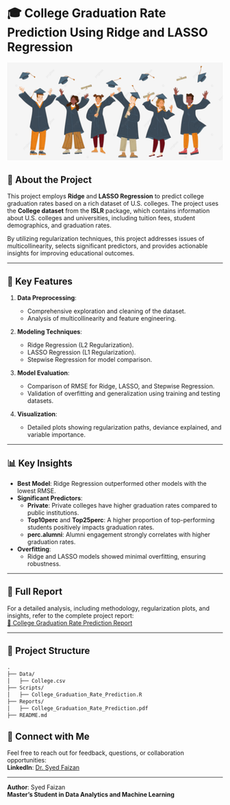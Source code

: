 # 🎓 College Graduation Rate Prediction Using Ridge and LASSO Regression

![College Graduation Rate Prediction](https://github.com/SYEDFAIZAN1987/College-Graduation-Rate-Prediction/blob/main/pic%201.png)

## 📘 About the Project

This project employs **Ridge** and **LASSO Regression** to predict college graduation rates based on a rich dataset of U.S. colleges. The project uses the **College dataset** from the **ISLR** package, which contains information about U.S. colleges and universities, including tuition fees, student demographics, and graduation rates.

By utilizing regularization techniques, this project addresses issues of multicollinearity, selects significant predictors, and provides actionable insights for improving educational outcomes.

---

## 🔑 Key Features

1. **Data Preprocessing**:
   - Comprehensive exploration and cleaning of the dataset.
   - Analysis of multicollinearity and feature engineering.

2. **Modeling Techniques**:
   - Ridge Regression (L2 Regularization).
   - LASSO Regression (L1 Regularization).
   - Stepwise Regression for model comparison.

3. **Model Evaluation**:
   - Comparison of RMSE for Ridge, LASSO, and Stepwise Regression.
   - Validation of overfitting and generalization using training and testing datasets.

4. **Visualization**:
   - Detailed plots showing regularization paths, deviance explained, and variable importance.

---

## 📊 Key Insights

- **Best Model**: Ridge Regression outperformed other models with the lowest RMSE.
- **Significant Predictors**:
  - **Private**: Private colleges have higher graduation rates compared to public institutions.
  - **Top10perc** and **Top25perc**: A higher proportion of top-performing students positively impacts graduation rates.
  - **perc.alumni**: Alumni engagement strongly correlates with higher graduation rates.
- **Overfitting**:
  - Ridge and LASSO models showed minimal overfitting, ensuring robustness.

---

## 📜 Full Report

For a detailed analysis, including methodology, regularization plots, and insights, refer to the complete project report:  
[📄 College Graduation Rate Prediction Report](https://github.com/SYEDFAIZAN1987/College-Graduation-Rate-Prediction/blob/main/College%20Graduation%20Rate%20Prediction.pdf)

---

## 📂 Project Structure

```
.
├── Data/
│   ├── College.csv
├── Scripts/
│   ├── College_Graduation_Rate_Prediction.R
├── Reports/
│   ├── College_Graduation_Rate_Prediction.pdf
├── README.md
```
## 🤝 Connect with Me

Feel free to reach out for feedback, questions, or collaboration opportunities:  
**LinkedIn**: [Dr. Syed Faizan](https://www.linkedin.com/in/drsyedfaizanmd/)

---

**Author**: Syed Faizan  
**Master’s Student in Data Analytics and Machine Learning**
